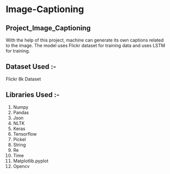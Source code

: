 # Image-Captioning

## Project_Image_Captioning
With the help of this project, machine can generate its own captions related to the image. The model uses Flickr dataset for training data and uses LSTM for training.

## Dataset Used :- 
Flickr 8k Dataset

## Libraries Used :- 
1. Numpy
2. Pandas
3. Json
4. NLTK
5. Keras
6. Tensorflow
7. Pickel
8. String
9. Re
10. Time
11. Matplotlib.pyplot
12. Opencv
